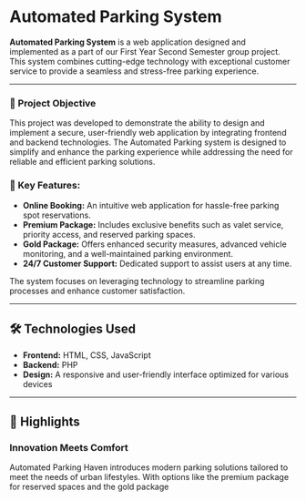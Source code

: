 # Automated Parking System

**Automated Parking System** is a web application designed and implemented as a part of our First Year Second Semester group project. This system combines cutting-edge technology with exceptional customer service to provide a seamless and stress-free parking experience.

---

### 🚀 Project Objective

This project was developed to demonstrate the ability to design and implement a secure, user-friendly web application by integrating frontend and backend technologies. The Automated Parking  system is designed to simplify and enhance the parking experience while addressing the need for reliable and efficient parking solutions.

### 🚀 Key Features:
- **Online Booking:** An intuitive web application for hassle-free parking spot reservations.  
- **Premium Package:** Includes exclusive benefits such as valet service, priority access, and reserved parking spaces.  
- **Gold Package:** Offers enhanced security measures, advanced vehicle monitoring, and a well-maintained parking environment.  
- **24/7 Customer Support:** Dedicated support to assist users at any time.  

The system focuses on leveraging technology to streamline parking processes and enhance customer satisfaction.

---

## 🛠️ Technologies Used

- **Frontend:** HTML, CSS, JavaScript  
- **Backend:** PHP  
- **Design:** A responsive and user-friendly interface optimized for various devices  

---

## 🌟 Highlights

### Innovation Meets Comfort
Automated Parking Haven introduces modern parking solutions tailored to meet the needs of urban lifestyles. With options like the premium package for reserved spaces and the gold package
